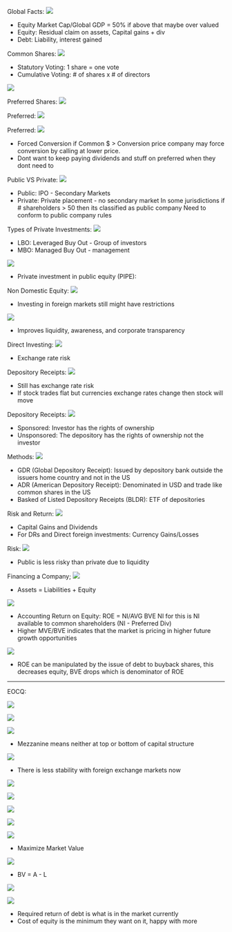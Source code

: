 

Global Facts:
![](https://i.imgur.com/GbXzRbP.png)
- Equity Market Cap/Global GDP = 50% if above that maybe over valued
- Equity: Residual claim on assets, Capital gains + div
- Debt: Liability, interest gained



Common Shares:
![](https://i.imgur.com/BdQPIMh.png)
- Statutory Voting: 1 share = one vote
- Cumulative Voting: # of shares x # of directors


![](https://i.imgur.com/r7fvi17.png)



Preferred Shares:
![](https://i.imgur.com/Zof3Up7.png)


Preferred:
![](https://i.imgur.com/sUFfMEn.png)



Preferred:
![](https://i.imgur.com/5h2iRmo.png)
- Forced Conversion if Common $ > Conversion price company may force conversion by calling at lower price.
- Dont want to keep paying dividends and stuff on preferred when they dont need to 



Public VS Private:
![](https://i.imgur.com/v9L6bph.png)
- Public: IPO - Secondary Markets
- Private: Private placement - no secondary market
  In some jurisdictions if # shareholders > 50 then its classified as public company
  Need to conform to public company rules


Types of Private Investments:
![](https://i.imgur.com/KF18zpK.png)
- LBO: Leveraged Buy Out - Group of investors
- MBO: Managed Buy Out - management



![](https://i.imgur.com/um6MZ0W.png)
- Private investment in public equity (PIPE):



Non Domestic Equity:
![](https://i.imgur.com/FPVRD4W.png)
- Investing in foreign markets still might have restrictions



![](https://i.imgur.com/8y1757J.png)
- Improves liquidity, awareness, and corporate transparency



Direct Investing:
![](https://i.imgur.com/4an2Al3.png)
- Exchange rate risk



Depository Receipts:
![](https://i.imgur.com/uxvZzrE.png)
- Still has exchange rate risk
- If stock trades flat but currencies exchange rates change then stock will move



Depository Receipts:
![](https://i.imgur.com/LMj1S5u.png)
- Sponsored: Investor has the rights of ownership
- Unsponsored: The depository has the rights of ownership not the investor


Methods:
![](https://i.imgur.com/pd3NJEw.png)
- GDR (Global Depository Receipt): Issued by depository bank outside the issuers home country and not in the US
- ADR (American Depository Receipt): Denominated in USD and trade like common shares in the US
- Basked of Listed Depository Receipts (BLDR): ETF of depositories 



Risk and Return:
![](https://i.imgur.com/NxLw22O.png)
- Capital Gains and Dividends
- For DRs and Direct foreign investments: Currency Gains/Losses


Risk:
![](https://i.imgur.com/BdudotW.png)
- Public is less risky than private due to liquidity



Financing a Company;
![](https://i.imgur.com/UKfLzwt.png)
- Assets = Liabilities + Equity






![](https://i.imgur.com/GwvxCVO.png)
- Accounting Return on Equity: ROE = NI/AVG BVE
  NI for this is NI available to common shareholders (NI - Preferred Div)
- Higher MVE/BVE indicates that the market is pricing in higher future growth opportunities 



![](https://i.imgur.com/nsodM3c.png)
- ROE can be manipulated by the issue of debt to buyback shares, this decreases equity, BVE drops which is denominator of ROE

___
EOCQ:


![](https://i.imgur.com/ajP0nsm.png)


![](https://i.imgur.com/SUL0qyV.png)



![](https://i.imgur.com/pXxJj8q.png)
- Mezzanine means neither at top or bottom of capital structure


![](https://i.imgur.com/E2WIvyP.png)
- There is less stability with foreign exchange markets now


![](https://i.imgur.com/hqaRGpD.png)



![](https://i.imgur.com/4ChURUk.png)



![](https://i.imgur.com/oXfAzTl.png)



![](https://i.imgur.com/V0PN8RB.png)



![](https://i.imgur.com/2otsjpx.png)
- Maximize Market Value





![](https://i.imgur.com/3TJSS6i.png)
- BV = A - L



![](https://i.imgur.com/RKXrtNL.png)



![](https://i.imgur.com/bx4aJZJ.png)
- Required return of debt is what is in the market currently
- Cost of equity is the minimum they want on it, happy with more


